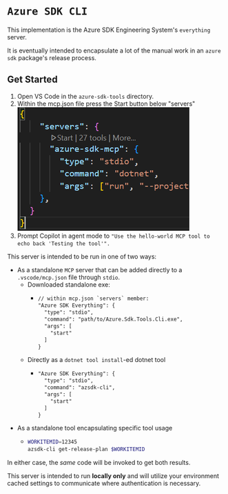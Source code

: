 # `Azure SDK CLI`

This implementation is the Azure SDK Engineering System's `everything` server.

It is eventually intended to encapsulate a lot of the manual work in an `azure sdk` package's release process.

## Get Started

1. Open VS Code in the `azure-sdk-tools` directory.
2. Within the mcp.json file press the Start button below "servers"
![Local Image](/tools/azsdk-cli/Azure.Sdk.Tools.Cli/image/MCP-Start.png)
3. Prompt Copilot in agent mode to `"Use the hello-world MCP tool to echo back 'Testing the tool'".`

This server is intended to be run in one of two ways:

- As a standalone `MCP` server that can be added directly to a `.vscode/mcp.json` file through `stdio`.
  - Downloaded standalone exe:
    - ```jsonc
      // within mcp.json `servers` member:
      "Azure SDK Everything": {
        "type": "stdio",
        "command": "path/to/Azure.Sdk.Tools.Cli.exe",
        "args": [
          "start"
        ]
      }
      ```
  - Directly as a `dotnet tool install`-ed dotnet tool
    - ```jsonc
      "Azure SDK Everything": {
        "type": "stdio",
        "command": "azsdk-cli",
        "args": [
          "start"
        ]
      }
      ```
- As a standalone tool encapsulating specific tool usage
  - ```bash
    WORKITEMID=12345
    azsdk-cli get-release-plan $WORKITEMID
    ```

In either case, the _same_ code will be invoked to get both results.

This server is intended to run **locally only** and will utilize your environment cached settings to communicate where authentication is necessary.
